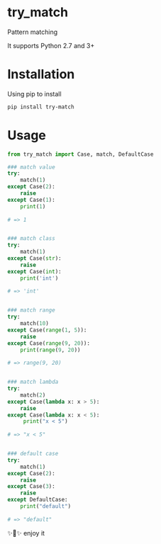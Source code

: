 # try_match
Pattern matching

It supports Python 2.7 and 3+

# Installation
Using pip to install
```bash
pip install try-match
```

# Usage
```python
from try_match import Case, match, DefaultCase

### match value
try:
    match(1)
except Case(2):
    raise
except Case(1):
    print(1)
   
# => 1


### match class
try:
    match(1)
except Case(str):
    raise
except Case(int):
    print('int')
    
# => 'int'


### match range
try:
    match(10)
except Case(range(1, 5)):
    raise
except Case(range(9, 20)):
    print(range(9, 20))
    
# => range(9, 20)


### match lambda
try:
    match(2)
except Case(lambda x: x > 5):
    raise
except Case(lambda x: x < 5):
     print("x < 5")
     
# => "x < 5"


### default case
try:
    match(1)
except Case(2):
    raise
except Case(3):
    raise
except DefaultCase:
    print("default")
    
# => "default"
```

✨🍰✨ enjoy it
